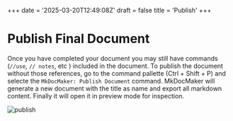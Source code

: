 +++
date = '2025-03-20T12:49:08Z'
draft = false
title = 'Publish'
+++

# Publish Final Document

Once you have completed your document you may still have commands (`//use`, `// notes`, etc ) included in the document. To publish the document without those references, go to the command pallette (Ctrl + Shift + P) and selecte the `MkDocMaker: Publish Document` command. MkDocMaker will generate a new document with the title as name and export all markdown content. Finally it will open it in preview mode for inspection.

![publish](/img/features/publish.gif)


